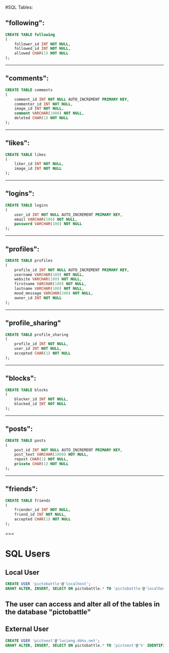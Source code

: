 #SQL Tables:

##	"following":

```sql
CREATE TABLE following
(
	follower_id INT NOT NULL,
	followed_id INT NOT NULL,
	allowed CHAR(1) NOT NULL
);
```

---
##	"comments":

```sql
CREATE TABLE comments
(
	comment_id INT NOT NULL AUTO_INCREMENT PRIMARY KEY,
	commenter_id INT NOT NULL,
	image_id INT NOT NULL,
	comment VARCHAR(1000) NOT NULL,
	deleted CHAR(1) NOT NULL
);
```

---
##	"likes":

```sql
CREATE TABLE likes
(
	liker_id INT NOT NULL,
	image_id INT NOT NULL
);
```

---
##	"logins":

```sql
CREATE TABLE logins
(
	user_id INT NOT NULL AUTO_INCREMENT PRIMARY KEY,
	email VARCHAR(100) NOT NULL,
	password VARCHAR(100) NOT NULL
);
```

---
##	"profiles":

```sql
CREATE TABLE profiles
(
	profile_id INT NOT NULL AUTO_INCREMENT PRIMARY KEY,
	username VARCHAR(100) NOT NULL,
	website VARCHAR(100) NOT NULL,
	firstname VARCHAR(100) NOT NULL,
	lastname VARCHAR(100) NOT NULL,
	mood_message VARCHAR(200) NOT NULL,
	owner_id INT NOT NULL
);
```

---
##	"profile_sharing"

```sql
CREATE TABLE profile_sharing
(
	profile_id INT NOT NULL,
	user_id INT NOT NULL,
	accepted CHAR(1) NOT NULL
);
```

---
## "blocks":

```sql
CREATE TABLE blocks
(
	blocker_id INT NOT NULL,
	blocked_id INT NOT NULL
);
```

---
## "posts":

```sql
CREATE TABLE posts
(
	post_id INT NOT NULL AUTO_INCREMENT PRIMARY KEY,
	post_text VARCHAR(1000) NOT NULL,
	repost CHAR(1) NOT NULL,
	private CHAR(1) NOT NULL
);
```

---
## "friends":

```sql
CREATE TABLE friends
(
	friender_id INT NOT NULL,
	friend_id INT NOT NULL,
	accepted CHAR(1) NOT NULL
);
```

===
# SQL Users

## Local User
```sql
CREATE USER 'pictobattle'@'localhost';
GRANT ALTER, INSERT, SELECT ON pictobattle.* TO 'pictobattle'@'localhost';
```
The user can access and alter all of the tables in the database "pictobattle"
---

## External User
```sql
CREATE USER 'pictoext'@'lucieng.ddns.net';
GRANT ALTER, INSERT, SELECT ON pictobattle.* TO 'pictoext'@'%' IDENTIFIED BY 'picto1Battle';
```
